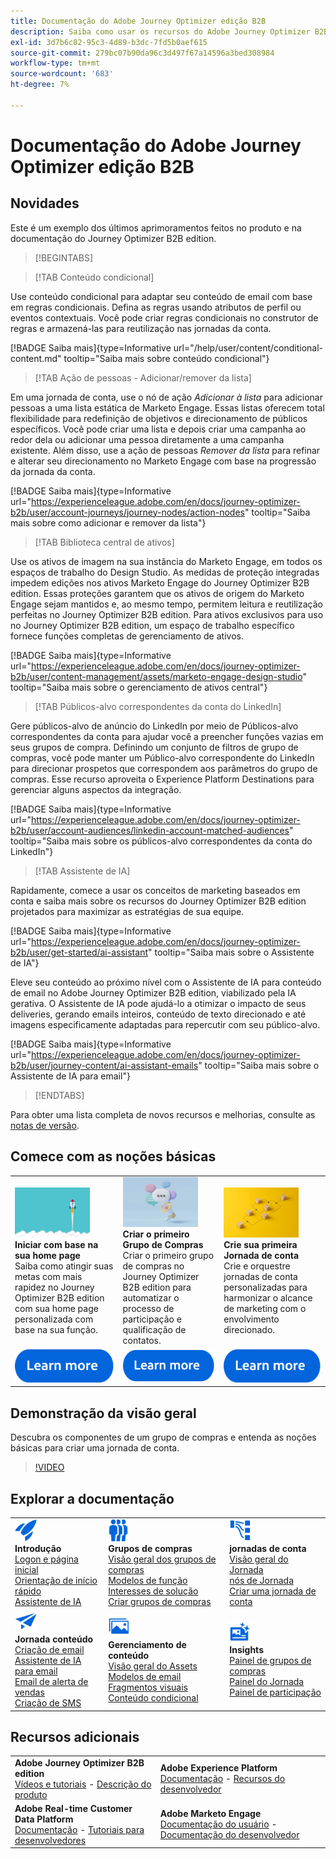 ```yaml
---
title: Documentação do Adobe Journey Optimizer edição B2B
description: Saiba como usar os recursos do Adobe Journey Optimizer B2B edition para orquestrar jornadas de contas e grupos de compras usando IA gerativa integrada e a automação líder do setor.
exl-id: 3d7b6c82-95c3-4d89-b3dc-7fd5b0aef615
source-git-commit: 279bc07b90da96c3d497f67a14596a3bed308984
workflow-type: tm+mt
source-wordcount: '683'
ht-degree: 7%

---
```


# Documentação do Adobe Journey Optimizer edição B2B

## Novidades

Este é um exemplo dos últimos aprimoramentos feitos no produto e na documentação do Journey Optimizer B2B edition.

>[!BEGINTABS]

>[!TAB Conteúdo condicional]

Use conteúdo condicional para adaptar seu conteúdo de email com base em regras condicionais. Defina as regras usando atributos de perfil ou eventos contextuais. Você pode criar regras condicionais no construtor de regras e armazená-las para reutilização nas jornadas da conta.

[!BADGE Saiba mais]{type=Informative url="/help/user/content/conditional-content.md" tooltip="Saiba mais sobre conteúdo condicional"}

>[!TAB Ação de pessoas - Adicionar/remover da lista]

Em uma jornada de conta, use o nó de ação _Adicionar à lista_ para adicionar pessoas a uma lista estática de Marketo Engage. Essas listas oferecem total flexibilidade para redefinição de objetivos e direcionamento de públicos específicos. Você pode criar uma lista e depois criar uma campanha ao redor dela ou adicionar uma pessoa diretamente a uma campanha existente. Além disso, use a ação de pessoas _Remover da lista_ para refinar e alterar seu direcionamento no Marketo Engage com base na progressão da jornada da conta.

[!BADGE Saiba mais]{type=Informative url="https://experienceleague.adobe.com/en/docs/journey-optimizer-b2b/user/account-journeys/journey-nodes/action-nodes" tooltip="Saiba mais sobre como adicionar e remover da lista"}

>[!TAB Biblioteca central de ativos]

Use os ativos de imagem na sua instância do Marketo Engage, em todos os espaços de trabalho do Design Studio. As medidas de proteção integradas impedem edições nos ativos Marketo Engage do Journey Optimizer B2B edition. Essas proteções garantem que os ativos de origem do Marketo Engage sejam mantidos e, ao mesmo tempo, permitem leitura e reutilização perfeitas no Journey Optimizer B2B edition. Para ativos exclusivos para uso no Journey Optimizer B2B edition, um espaço de trabalho específico fornece funções completas de gerenciamento de ativos.

[!BADGE Saiba mais]{type=Informative url="https://experienceleague.adobe.com/en/docs/journey-optimizer-b2b/user/content-management/assets/marketo-engage-design-studio" tooltip="Saiba mais sobre o gerenciamento de ativos central"}

>[!TAB Públicos-alvo correspondentes da conta do LinkedIn]

Gere públicos-alvo de anúncio do LinkedIn por meio de Públicos-alvo correspondentes da conta para ajudar você a preencher funções vazias em seus grupos de compra. Definindo um conjunto de filtros de grupo de compras, você pode manter um Público-alvo correspondente do LinkedIn para direcionar prospetos que correspondem aos parâmetros do grupo de compras. Esse recurso aproveita o Experience Platform Destinations para gerenciar alguns aspectos da integração.

[!BADGE Saiba mais]{type=Informative url="https://experienceleague.adobe.com/en/docs/journey-optimizer-b2b/user/account-audiences/linkedin-account-matched-audiences" tooltip="Saiba mais sobre os públicos-alvo correspondentes da conta do LinkedIn"}

>[!TAB Assistente de IA]

Rapidamente, comece a usar os conceitos de marketing baseados em conta e saiba mais sobre os recursos do Journey Optimizer B2B edition projetados para maximizar as estratégias de sua equipe.

[!BADGE Saiba mais]{type=Informative url="https://experienceleague.adobe.com/en/docs/journey-optimizer-b2b/user/get-started/ai-assistant" tooltip="Saiba mais sobre o Assistente de IA"}

Eleve seu conteúdo ao próximo nível com o Assistente de IA para conteúdo de email no Adobe Journey Optimizer B2B edition, viabilizado pela IA gerativa. O Assistente de IA pode ajudá-lo a otimizar o impacto de seus deliveries, gerando emails inteiros, conteúdo de texto direcionado e até imagens especificamente adaptadas para repercutir com seu público-alvo.

[!BADGE Saiba mais]{type=Informative url="https://experienceleague.adobe.com/en/docs/journey-optimizer-b2b/user/journey-content/ai-assistant-emails" tooltip="Saiba mais sobre o Assistente de IA para email"}

>[!ENDTABS]

Para obter uma lista completa de novos recursos e melhorias, consulte as [notas de versão](../user/release-notes/release-notes.md). <!-- Stay up-to-date with the latest changes in our documentation by visiting the [documentation updates page](using/rn/documentation-updates.md).-->

## Comece com as noções básicas

<table style="table-layout:fixed">
  <tr style="border: 0;">
    <td>
    <a href="home-page.md"><img width="120px" src="./assets/launch.png" alt="Lançamento de uso do produto"></a>
    <div><strong>Iniciar com base na sua home page</strong><br/>Saiba como atingir suas metas com mais rapidez no Journey Optimizer B2B edition com sua home page personalizada com base na sua função.</div>
    </td>
      <td>
    <a href="buying-groups/buying-groups-overview.md"><img width="120px" src="./assets/communication.png" alt="Grupos de compra"></a>
    <div><strong>Criar o primeiro Grupo de Compras</strong><br/>Criar o primeiro grupo de compras no Journey Optimizer B2B edition para automatizar o processo de participação e qualificação de contatos.</div>
    </td>
    <td>
    <a href="journeys/journey-overview.md"><img width="120px" src="./assets/flow.png" alt="Jornadas da conta"></a>
    <div><strong>Crie sua primeira Jornada de conta</strong><br/>Crie e orquestre jornadas de conta personalizadas para harmonizar o alcance de marketing com o envolvimento direcionado. 
    </div>
    </td>
  </tr>
  <tr style="border: 0;">
    <td align="center"><a href="home-page.md"><img src="../assets/learn-more.svg" alt="Saiba mais"></a></td>
    <td align="center"><a href="buying-groups/buying-groups-overview.md"><img src="../assets/learn-more.svg" alt="Saiba mais"></a></td>
    <td align="center"><a href="journeys/journey-overview.md"><img src="../assets/learn-more.svg" alt="Saiba mais"></a></td>
    </tr>
</table>

## Demonstração da visão geral

Descubra os componentes de um grupo de compras e entenda as noções básicas para criar uma jornada de conta.

>[!VIDEO](https://video.tv.adobe.com/v/3432054?quality=12)

## Explorar a documentação

<table style="table-layout:auto">
  <tr style="border: 0;">
    <td>
      <img src="../assets/do-not-localize/icon-quick-start.svg" width="35px" alt="Introdução"><br/>
      <strong>Introdução</strong><br/><a href="home-page.md">Logon e página inicial</a><br/><a href="./start/get-started.md">Orientação de início rápido</a> <br/><a href="./start/ai-assistant.md">Assistente de IA</a>
    </td>
    <!--
    <td>
      <img src="../assets/do-not-localize/icon-configure.svg" width="35px"><br/>
      <strong>Configuration<br/>administration</strong><br/><a href="using/configuration/channel-surfaces.md">Channel surfaces</a> - <a href="using/configuration/about-data-sources-events-actions.md">Configure journeys</a>  - <a href="using/administration/permissions-overview.md">Access control</a> - <a href="using/administration/sandboxes.md">Sandboxes management</a>
    </td> -->
    <td>
      <img src="../assets/do-not-localize/icon_audience.svg" width="35px" alt="Grupos de compra"><br/>
      <strong>Grupos de compras</strong><br/><a href="./buying-groups/buying-groups-overview.md">Visão geral dos grupos de compras</a><br/><a href="./buying-groups/buying-groups-role-templates.md">Modelos de função</a><br/><a href="./buying-groups/solution-interests.md">Interesses de solução</a><br/><a href="./buying-groups/buying-groups-create.md">Criar grupos de compras</a>
    </td>
    <td>
      <img src="../assets/do-not-localize/icon-paths.svg" width="35px" alt="Jornadas da conta"><br/>
      <strong>jornadas de conta</strong><br/><a href="./journeys/journey-overview.md">Visão geral do Jornada</a><br/><a href="./journeys/journey-nodes.md">nós de Jornada</a><br/><a href="./journeys/journey-overview.md#create-an-account-journey">Criar uma jornada de conta</a>
    </td>
  </tr>
  <tr style="border: 0;">
    <td>
      <img src="../assets/do-not-localize/icon-campaign.svg" width="35px" alt="Jornada conteúdo"><br/>
      <strong>Jornada conteúdo</strong><br/><a href="./content/email-authoring.md">Criação de email</a><br/><a href="./content/ai-assistant-emails.md">Assistente de IA para email</a><br/><a href="./content/sales-alert-email.md">Email de alerta de vendas</a><br/><a href="./content/sms-authoring.md">Criação de SMS</a>
    </td>
        <td>
      <img src="../assets/do-not-localize/icon_assets.svg" width="35px" alt="Gestão de conteúdo"><br/>
      <strong>Gerenciamento de conteúdo</strong><br/><a href="./content/assets-overview.md">Visão geral do Assets</a><br/><a href="./content/email-templates.md">Modelos de email</a><br/><a href="./content/fragments.md">Fragmentos visuais</a><br/><a href="./content/conditional-content.md">Conteúdo condicional</a>
    </td>
    <td>
      <img src="../assets/do-not-localize/icon-offer.svg" width="35px" alt="Insights e painéis"><br/>
      <strong>Insights</strong><br/><a href="./dashboards/buying-groups-dashboard.md">Painel de grupos de compras</a><br/><a href="./dashboards/journeys-dashboard.md">Painel do Jornada</a><br/><a href="./dashboards/engagement-dashboard.md">Painel de participação</a>
    </td>

</tr>
</table>

## Recursos adicionais

<table style="table-layout:fixed"><tr style="border: 0;">
<tr><td><strong>Adobe Journey Optimizer B2B edition</strong><br/>
<a href="https://experienceleague.adobe.com/en/docs/journey-optimizer-b2b-learn/tutorials/overview" target="_blank">Vídeos e tutoriais</a> - <a href="https://helpx.adobe.com/legal/product-descriptions/adobe-journey-optimizer-b2b.html" target="_blank">Descrição do produto</a> <!-- - <a href="https://www.adobe.com/content/dam/cc/en/security/pdfs/AJO_SecurityOverview.pdf" target="_blank">Security overview (PDF)</a> - <a href="https://developer.adobe.com/journey-optimizer-apis/" target="_blank">APIs reference</a> - <a href="https://experienceleague.adobe.com/tools/ajo-schemas/schema-dictionary.html" target="_blank">Journey Optimizer Schema Dictionary</a> -->
</td>
<td><strong>Adobe Experience Platform</strong><br/>
<a href="https://experienceleague.adobe.com/en/docs/experience-platform/landing/home" target="_blank">Documentação</a> - <a href="https://business.adobe.com/products/experience-platform/documentation-and-developer-resources.html" target="_blank">Recursos do desenvolvedor</a>
</td></tr>
<tr><td><strong>Adobe Real-time Customer Data Platform</strong><br/>
<a href="https://experienceleague.adobe.com/pt-br/docs/experience-platform/rtcdp/home" target="_blank">Documentação</a> - <a href="https://experienceleague.adobe.com/en/docs/platform-learn/getting-started-for-data-architects-and-data-engineers/overview" target="_blank">Tutoriais para desenvolvedores</a>
</td><td><strong>Adobe Marketo Engage</strong><br/>
<a href="https://experienceleague.adobe.com/en/docs/marketo/using/home?lang=pt-BR" target="_blank">Documentação do usuário</a> - <a href="https://experienceleague.adobe.com/en/docs/marketo-developer/marketo/home" target="_blank">Documentação do desenvolvedor</a>
</td>
</tr></table>

